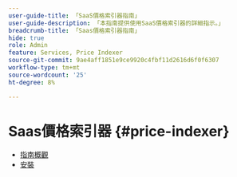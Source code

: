 ```yaml
---
user-guide-title: 「SaaS價格索引器指南」
user-guide-description: 「本指南提供使用SaaS價格索引器的詳細指示。」
breadcrumb-title: 「Saas價格索引器指南」
hide: true
role: Admin
feature: Services, Price Indexer
source-git-commit: 9ae4aff1851e9ce9920c4fbf11d2616d6f0f6307
workflow-type: tm+mt
source-wordcount: '25'
ht-degree: 8%

---
```


# Saas價格索引器 {#price-indexer}

- [指南概觀](index.md)
- [安裝](installation.md)

